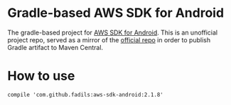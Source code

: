 # Gradle-based AWS SDK for Android

The gradle-based project for [AWS SDK for Android](http://aws.amazon.com/sdkforandroid).
This is an unofficial project repo, served as a mirror of the [official repo](https://github.com/aws/aws-sdk-android)
in order to publish Gradle artifact to Maven Central.

# How to use

`compile 'com.github.fadils:aws-sdk-android:2.1.8'`